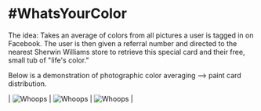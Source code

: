 # \#WhatsYourColor

The idea: Takes an average of colors from all pictures a user is tagged in on Facebook. The user is then given a referral number and directed to the nearest Sherwin Williams store to retrieve this special card and their free, small tub of "life's color." 


Below is a demonstration of photographic color averaging --> paint card distribution.

| 
![Whoops](https://github.com/ruslan120101/WhatsYourColor/blob/master/images/Sample%20Usage/1.png)          | ![Whoops](https://github.com/ruslan120101/WhatsYourColor/blob/master/images/Sample%20Usage/2.png)          | ![Whoops](https://github.com/ruslan120101/WhatsYourColor/blob/master/images/Sample%20Usage/3.png)          |

